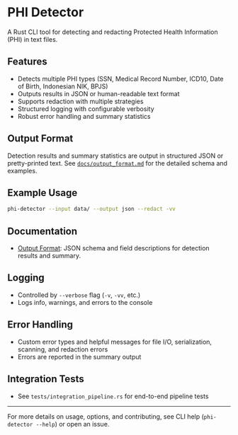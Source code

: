 # PHI Detector

A Rust CLI tool for detecting and redacting Protected Health Information (PHI) in text files.

## Features

- Detects multiple PHI types (SSN, Medical Record Number, ICD10, Date of Birth, Indonesian NIK, BPJS)
- Outputs results in JSON or human-readable text format
- Supports redaction with multiple strategies
- Structured logging with configurable verbosity
- Robust error handling and summary statistics

## Output Format

Detection results and summary statistics are output in structured JSON or pretty-printed text. See [`docs/output_format.md`](docs/output_format.md) for the detailed schema and examples.

## Example Usage

```sh
phi-detector --input data/ --output json --redact -vv
```

## Documentation

- [Output Format](docs/output_format.md): JSON schema and field descriptions for detection results and summary.

## Logging

- Controlled by `--verbose` flag (`-v`, `-vv`, etc.)
- Logs info, warnings, and errors to the console

## Error Handling

- Custom error types and helpful messages for file I/O, serialization, scanning, and redaction errors
- Errors are reported in the summary output

## Integration Tests

- See `tests/integration_pipeline.rs` for end-to-end pipeline tests

---

For more details on usage, options, and contributing, see CLI help (`phi-detector --help`) or open an issue.
